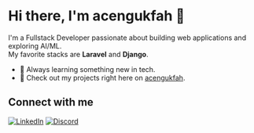 # Hi there, I'm acengukfah 👋

I'm a Fullstack Developer passionate about building web applications and exploring AI/ML.  
My favorite stacks are **Laravel** and **Django**.

- 🌱 Always learning something new in tech.
- 🚀 Check out my projects right here on [acengukfah](https://github.com/acengukfah).

## Connect with me

[![LinkedIn](https://img.shields.io/badge/LinkedIn-agungukfah-blue?logo=linkedin)](https://www.linkedin.com/in/agungukfah)
[![Discord](https://img.shields.io/badge/Discord-burongki-5865F2?logo=discord)](https://discordapp.com/users/burongki)

<!-- Profile image as it is (GitHub will display your avatar automatically) -->
